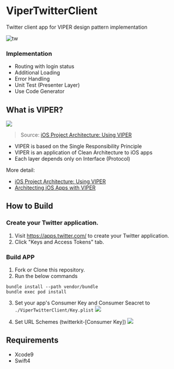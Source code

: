 # ViperTwitterClient
Twitter client app for VIPER design pattern implementation

![tw](https://user-images.githubusercontent.com/5630896/36472755-109df17e-1736-11e8-87b8-32fcaf3a1ed0.png)

### Implementation
* Routing with login status
* Additional Loading
* Error Handling
* Unit Test (Presenter Layer)
* Use Code Generator

## What is VIPER?
![](https://s3.amazonaws.com/ckl-website-static/wp-content/uploads/2016/04/viper_architecture-2000x720.jpg)
> Source: [iOS Project Architecture: Using VIPER](https://cheesecakelabs.com/blog/ios-project-architecture-using-viper/)

* VIPER is based on the Single Responsibility Principle
* VIPER is an application of Clean Architecture to iOS apps
* Each layer depends only on Interface (Protocol)

More detail:<br>
* [iOS Project Architecture: Using VIPER](https://cheesecakelabs.com/blog/ios-project-architecture-using-viper/)
* [Architecting iOS Apps with VIPER](https://www.objc.io/issues/13-architecture/viper/)

## How to Build
### Create your Twitter application.
1. Visit https://apps.twitter.com/ to create your Twitter application.
2. Click "Keys and Access Tokens" tab.

### Build APP
1. Fork or Clone this repository.
2. Run the below commands

```
bundle install --path vendor/bundle
bundle exec pod install 
```

3. Set your app's Consumer Key and Consumer Seacret to `./ViperTwitterClient/Key.plist`
![](https://user-images.githubusercontent.com/5630896/36472375-013c1d74-1735-11e8-9c0c-37be4513c70d.png)

4. Set URL Schemes (twitterkit-[Consumer Key])
![](https://user-images.githubusercontent.com/5630896/36520170-cf3d739c-17d2-11e8-915a-c64704a7a702.png)

## Requirements
* Xcode9
* Swift4
